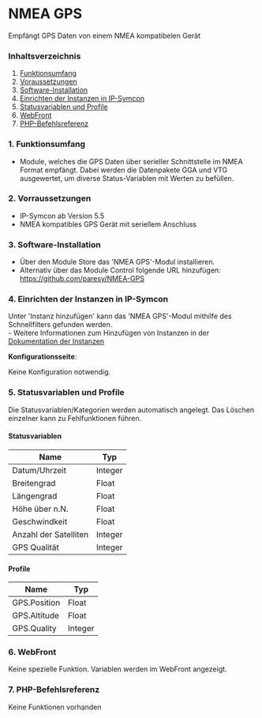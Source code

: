 # NMEA GPS
Empfängt GPS Daten von einem NMEA kompatibelen Gerät

### Inhaltsverzeichnis

1. [Funktionsumfang](#1-funktionsumfang)
2. [Voraussetzungen](#2-voraussetzungen)
3. [Software-Installation](#3-software-installation)
4. [Einrichten der Instanzen in IP-Symcon](#4-einrichten-der-instanzen-in-ip-symcon)
5. [Statusvariablen und Profile](#5-statusvariablen-und-profile)
6. [WebFront](#6-webfront)
7. [PHP-Befehlsreferenz](#7-php-befehlsreferenz)

### 1. Funktionsumfang

* Module, welches die GPS Daten über serieller Schnittstelle im NMEA Format empfängt. Dabei werden die Datenpakete GGA und VTG ausgewertet, um diverse Status-Variablen mit Werten zu befüllen.

### 2. Vorraussetzungen

- IP-Symcon ab Version 5.5
- NMEA kompatibles GPS Gerät mit seriellem Anschluss

### 3. Software-Installation

* Über den Module Store das 'NMEA GPS'-Modul installieren.
* Alternativ über das Module Control folgende URL hinzufügen: https://github.com/paresy/NMEA-GPS

### 4. Einrichten der Instanzen in IP-Symcon

 Unter 'Instanz hinzufügen' kann das 'NMEA GPS'-Modul mithilfe des Schnellfilters gefunden werden.  
	- Weitere Informationen zum Hinzufügen von Instanzen in der [Dokumentation der Instanzen](https://www.symcon.de/service/dokumentation/konzepte/instanzen/#Instanz_hinzufügen)

__Konfigurationsseite__:

Keine Konfiguration notwendig.

### 5. Statusvariablen und Profile

Die Statusvariablen/Kategorien werden automatisch angelegt. Das Löschen einzelner kann zu Fehlfunktionen führen.

#### Statusvariablen

Name                  | Typ    
--------------------- | -------
Datum/Uhrzeit         | Integer 
Breitengrad           | Float
Längengrad            | Float
Höhe über n.N.        | Float
Geschwindkeit         | Float
Anzahl der Satelliten | Integer
GPS Qualität          | Integer

#### Profile

Name         | Typ
------------ | -------
GPS.Position | Float
GPS.Altitude | Float
GPS.Quality  | Integer

### 6. WebFront

Keine spezielle Funktion. Variablen werden im WebFront angezeigt.

### 7. PHP-Befehlsreferenz

Keine Funktionen vorhanden
